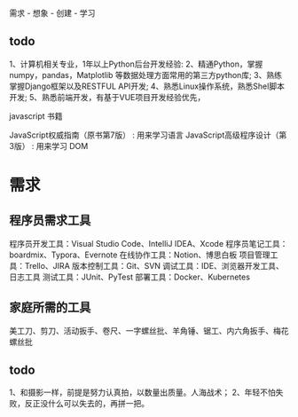 
需求 - 想象 - 创建 - 学习

## todo

1、计算机相关专业，1年以上Python后台开发经验:
2、精通Python，掌握numpy，pandas，Matplotlib 等数据处理方面常用的第三方python库;
3、熟练掌握Django框架以及RESTFUL API开发;
4、熟悉Linux操作系统，熟悉Shel脚本开发;
5、熟悉前端开发，有基于VUE项目开发经验优先，

javascript 书籍

JavaScript权威指南（原书第7版）  : 用来学习语言
JavaScript高级程序设计（第3版） : 用来学习 DOM

# 需求

## 程序员需求工具

程序员开发工具：Visual Studio Code、IntelliJ IDEA、Xcode
程序员笔记工具：boardmix、Typora、Evernote
在线协作工具：Notion、博思白板
项目管理工具：Trello、JIRA
版本控制工具：Git、SVN
调试工具：IDE、浏览器开发工具、日志工具
测试工具：JUnit、PyTest
部署工具：Docker、Kubernetes

## 家庭所需的工具

美工刀、剪刀、活动扳手、卷尺、一字螺丝批、羊角锤、锯工、内六角扳手、梅花螺丝批

## todo

1、和摄影一样，前提是努力认真拍，以数量出质量。人海战术；
2、年轻不怕失败，反正没什么可以失去的，再拼一把。

